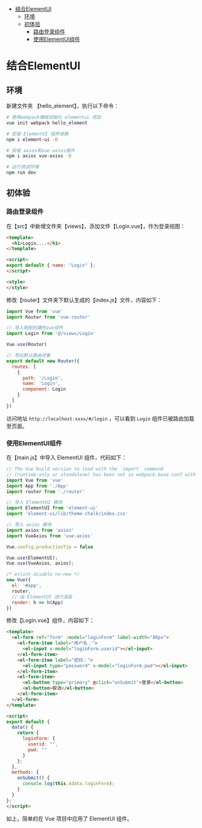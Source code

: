 <!-- TOC -->

- [结合ElementUI](#结合elementui)
    - [环境](#环境)
    - [初体验](#初体验)
        - [路由登录组件](#路由登录组件)
        - [使用ElementUI组件](#使用elementui组件)

<!-- /TOC -->

<a id="markdown-结合elementui" name="结合elementui"></a>
# 结合ElementUI

<a id="markdown-环境" name="环境"></a>
## 环境

新建文件夹 【hello_element】，执行以下命令：

```bash
# 使用webpack模板初始化 elementui 项目
vue init webpack hello_element

# 安装 ElementUI 组件依赖
npm i element-ui -D

# 安装 axios和vue-axios插件
npm i axios vue-axios -D

# 运行测试环境
npm run dev
```

<a id="markdown-初体验" name="初体验"></a>
## 初体验

<a id="markdown-路由登录组件" name="路由登录组件"></a>
### 路由登录组件
在【src】中新增文件夹【views】，添加文件【Login.vue】，作为登录视图：

```html
<template>
  <h1>Login....</h1>
</template>

<script>
export default { name: "Login" };
</script>

<style>
</style>
```

修改【router】文件夹下默认生成的【index.js】文件，内容如下：

```js
import Vue from 'vue'
import Router from 'vue-router'

// 导入刚刚创建的vue组件
import Login from '@/views/Login'

Vue.use(Router)

// 导出默认路由对象
export default new Router({
  routes: [
    {
      path: '/Login',
      name: 'Login',
      component: Login
    }
  ]
})

```

访问地址 `http://localhost:xxxx/#/login` ，可以看到 `Login` 组件已被路由加载至页面。

<a id="markdown-使用elementui组件" name="使用elementui组件"></a>
### 使用ElementUI组件

在【main.js】中导入 ElementUI 组件，代码如下：

```js
// The Vue build version to load with the `import` command
// (runtime-only or standalone) has been set in webpack.base.conf with an alias.
import Vue from 'vue'
import App from './App'
import router from './router'

// 导入 ElementUI 模块
import ElementUI from 'element-ui'
import 'element-ui/lib/theme-chalk/index.css'

// 导入 axios 模块
import axios from 'axios'
import VueAxios from 'vue-axios'

Vue.config.productionTip = false

Vue.use(ElementUI);
Vue.use(VueAxios, axios);

/* eslint-disable no-new */
new Vue({
  el: '#app',
  router,
  // 由 ElementUI 进行渲染
  render: h => h(App)
})
```

修改【Login.vue】组件，内容如下：

```html
<template>
  <el-form ref="form" :model="loginForm" label-width="80px">
    <el-form-item label="用户名：">
      <el-input v-model="loginForm.userid"></el-input>
    </el-form-item>
    <el-form-item label="密码：">
      <el-input type="password" v-model="loginForm.pwd"></el-input>
    </el-form-item>
    <el-form-item>
      <el-button type="primary" @click="onSubmit">登录</el-button>
      <el-button>取消</el-button>
    </el-form-item>
  </el-form>
</template>

<script>
export default {
  data() {
    return {
      loginForm: {
        userid: "",
        pwd: ""
      }
    };
  },
  methods: {
    onSubmit() {
      console.log(this.$data.loginForm);
    }
  }
};
</script>
```

如上，简单的在 Vue 项目中应用了 ElementUI 组件。






















